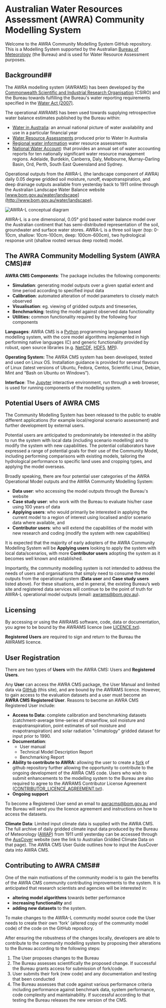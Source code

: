 ﻿


# Australian Water Resources Assessment (AWRA) Community Modelling System #

Welcome to the AWRA Community Modelling System GitHub repository. This is a Modelling System supported by the Australian [Bureau of Meteorology](http://www.bom.gov.au) (the Bureau) and is used for Water Resource Assessment purposes.  

## Background##

The AWRA modelling system (AWRAMS) has been developed by the [Commonwealth Scientific and Industrial Research Organisation](http://www.csiro.au/) (CSIRO) and the Bureau towards fulfilling the Bureau's water reporting requirements specified in the [Water Act (2007)](http://www.bom.gov.au/water/regulations/waterAct2007AuxNav.shtml).

The operational AWRAMS has been used towards supplying retrospective water balance estimates published by the Bureau within:

 - [Water in Australia](http://www.bom.gov.au/water/waterinaustralia): an annual national picture of water availability and use in a particular financial year
 - [Water Resource Assessments](http://www.bom.gov.au/water/awra) produced prior to Water In Australia
 - [Regional water information](http://www.bom.gov.au/water/rwi) water resource assessments
 - [National Water Account](http://www.bom.gov.au/water/nwa): that provides an annual set of water accounting reports for ten nationally significant water resource management regions. Adelaide, Burdekin, Canberra, Daly, Melbourne, Murray–Darling Basin, Ord, Perth, South East Queensland and Sydney. 

Operational outputs from the AWRA-L (the landscape component of AWRA) daily 0.05 degree gridded soil moisture, runoff, evapotranspiration, and deep drainage outputs  available from yesterday back to 1911 online through the Australian Landscape Water Balance website [www.bom.gov.au/water/landscape](http://www.bom.gov.au/water/landscape).

![AWRA-L conceptual diagram](http://www.bom.gov.au/water/landscape/images/allFluxes.73826d3d.png "allFluxes.73826d3d.png")

AWRA-L is a one dimensional, 0.05° grid based water balance model over the Australian continent that has semi-distributed representation of the soil, groundwater and surface water stores. AWRA-L is a three soil layer (top: 0-10cm, shallow: 10cm-100cm, deep: 100cm-600cm), two hydrological response unit (shallow rooted versus deep rooted) model.


##	The AWRA Community Modelling System (AWRA CMS)##

**AWRA CMS Components**: The package includes the following components: 

 - **Simulation**: generating model outputs over a given spatial extent and time period according to specified input data
 - **Calibration**: automated alteration of model parameters to closely match observed
 - **Visualisation**: eg. viewing of gridded outputs and timeseries,    
 - **Benchmarking**: testing the model against observed data functionality
 - **Utilities:** common functionality required by the following four components

**Languages**: AWRA CMS is a [Python](https://www.python.org/) programming language based modelling system, with the core model algorithms implemented in high performing native languages (C) and generic functionality provided by robust, open source libraries (e.g. [NetCDF](http://www.unidata.ucar.edu/software/netcdf/), [HDF5](https://support.hdfgroup.org/HDF5/), [MPI](https://www.open-mpi.org/)). 

**Operating System:** The AWRA CMS system has been developed, tested and used on Linux OS. Installation guidance is provided for several flavours of Linux (latest versions of Ubuntu, Fedora, Centos, Scientific Linux, Debian, Mint and “Bash on Ubuntu on Windows”). 

**Interface**: The [Jupyter](http://jupyter.org/) interactive environment, run through a web browser, is used for running components of the modelling system. 

## Potential Users of AWRA CMS ##
   
The Community Modelling System has been released to the public to enable different applications (for example local/regional scenario assessment) and further development by external users.

Potential users are anticipated to predominately be interested in the ability to run the system with local data (including scenario modelling) and to modify the system with new capabilities. The potential collaborators have expressed a range of potential goals for their use of the Community Model, including performing comparisons with existing models, tailoring the hydrological performance to specific land uses and cropping types, and applying the model overseas.
	
Broadly speaking, there are four potential user categories of the AWRA Operational Model outputs and the AWRA Community Modelling System:

 - **Data user**: who accessing the model outputs through the Bureau's website
 - **Case study user**: who work with the Bureau to evaluate his/her case using 100 years of data
 - **Applying users**: who would primarily be interested in applying the current model to a region of interest using localised and/or scenario data where available, and
 - **Contributor users**: who will extend the capabilities of the model with new research and coding (modify the system with new capabilities)

It is expected that the majority of early adopters of the AWRA Community Modelling System will be **Applying users** looking to apply the system with local data/scenarios, with more **Contributor users** adopting the system as it becomes well known and established.

Importantly, the community modelling system is not intended to address the needs of users and organisations that simply need to consume the model outputs from the operational system (**Data user** and **Case study users** listed above). For these situations, and in general, the existing Bureau’s web site and registered data services will continue to be the point of truth for AWRA-L operational model outputs (email: [awrams@bom.gov.au](mailto:%20awrams@bom.gov.au)). 

## Licensing ##
By accessing or using the AWRAMS software, code, data or documentation, you agree to be bound by the AWRAMS licence (see [LICENCE.txt](https://github.com/awracms/awra_cms/blob/github/LICENSE.txt)). 

**Registered Users** are required to sign and return to the Bureau the AWRAMS licence. 

User Registration
-----------------
There are two types of **Users** with the AWRA CMS: Users and **Registered Users**. 

Any **User** can access the AWRA CMS package, the User Manual and limited data via [GitHub](https://github.com/awracms/awra_cms) (this site), and are bound by the AWRAMS licence.  However, to gain access to the evaluation datasets and a user must become an **AWRA CMS Registered User**. Reasons to become an AWRA CMS Registered User include:

 - **Access to Data:** complete calibration and benchmarking datasets (catchment-average time-series of streamflow, soil moisture and evapotranspiration, point estimates of soil moisture and evapotranspiration) and solar radiation "climatology" gridded dataset for input prior to 1990.
 - **Documentation**: 
	 - User manual
	 - Technical Model Description Report
	 - Benchmarking Report
 - **Ability to contribute to AWRA:** allowing the user to create a [fork](https://help.github.com/articles/fork-a-repo/) of github repository further allowing the opportunity to contribute to the ongoing development of the AWRA CMS code. Users who wish to submit enhancements to the modelling system to the Bureau are also required to agree to the AWRAMS Contributor License Agreement ([CONTRIBUTOR_LICENCE_AGREEMENT.txt]( https://github.com/awracms/awra_cms/blob/github/CONTRIBUTOR_LICENCE_AGREEMENT.txt)).
 - **Ongoing support**

To become a Registered User send an email to [awracms@bom.gov.au](mailto:%20awracms@bom.gov.au) and the Bureau will send you the licence agreement and instructions on how to access the datasets. 

**Climate Data**: Limited input climate data is supplied with the AWRA CMS. The full archive of daily gridded climate input data produced by the Bureau of Meteorology ([AWAP](http://www.bom.gov.au/jsp/awap/)) from 1911 until yesterday can be accessed through the [AusCover]( http://www.auscover.org.au/dataset_categories/other-environmental-data/) website (see the link to Australian Gridded Climate Data on that page). The AWRA CMS User Guide outlines how to input the AusCover data into AWRA CMS.

## Contributing to AWRA CMS##

One of the main motivations of the community model is to gain the benefits of the AWRA CMS community contributing improvements to the system. It is anticipated that research scientists and agencies will be interested in:

 - **altering model algorithms** towards better performance
 - **increasing functionality** and
 - **adding new datasets** to the system. 

To make changes to the AWRA-L community model source code the User needs to create their own 'fork' (altered copy of the community model code) of the code on the GitHub repository. 

After ensuring the robustness of the changes locally, developers are able to contribute to the community modelling system by proposing their alterations to the Bureau according to the following steps:

 1. The User proposes changes to the Bureau
 2. The Bureau assesses scientifically the proposed change. If successful the Bureau grants access for submission of fork/code.
 3. User submits their fork (new code) and any documentation and  testing that been conducted
 4. The Bureau assesses that code against various performance criteria including performance against benchmark data, system performance, code complexity and maintainability. If successful according to that testing the Bureau releases the new version of the CMS.




